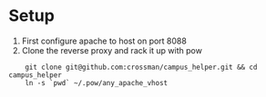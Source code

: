# Setup

1. First configure apache to host on port 8088
2. Clone the reverse proxy and rack it up with pow

```ssh
    git clone git@github.com:crossman/campus_helper.git && cd campus_helper
    ln -s `pwd` ~/.pow/any_apache_vhost
```